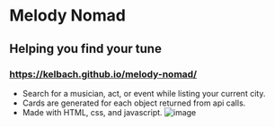 # Melody Nomad
## Helping you find your tune
### https://kelbach.github.io/melody-nomad/
* Search for a musician, act, or event while listing your current city.
* Cards are generated for each object returned from api calls.
* Made with HTML, css, and javascript.
![image](https://user-images.githubusercontent.com/87092340/136711865-fa232197-ccba-46d4-92a5-99f4144e7400.png)
